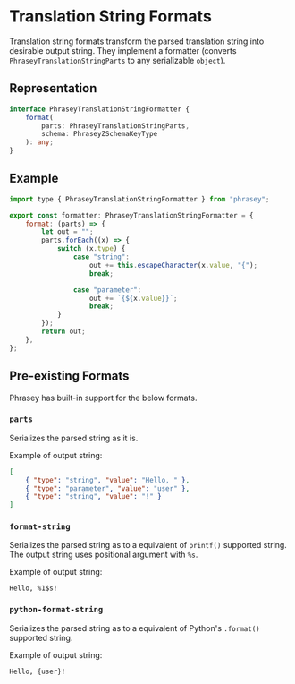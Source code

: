 # Translation String Formats

Translation string formats transform the parsed translation string into desirable output string.
They implement a formatter (converts `PhraseyTranslationStringParts` to any serializable `object`).

## Representation

```ts
interface PhraseyTranslationStringFormatter {
    format(
        parts: PhraseyTranslationStringParts,
        schema: PhraseyZSchemaKeyType
    ): any;
}
```

## Example

```js
import type { PhraseyTranslationStringFormatter } from "phrasey";

export const formatter: PhraseyTranslationStringFormatter = {
    format: (parts) => {
        let out = "";
        parts.forEach((x) => {
            switch (x.type) {
                case "string":
                    out += this.escapeCharacter(x.value, "{");
                    break;

                case "parameter":
                    out += `{${x.value}}`;
                    break;
            }
        });
        return out;
    },
};
```

## Pre-existing Formats

Phrasey has built-in support for the below formats.

### `parts`

Serializes the parsed string as it is.

Example of output string:

```json
[
    { "type": "string", "value": "Hello, " },
    { "type": "parameter", "value": "user" },
    { "type": "string", "value": "!" }
]
```

### `format-string`

Serializes the parsed string as to a equivalent of `printf()` supported string.
The output string uses positional argument with `%s`.

Example of output string:

```
Hello, %1$s!
```

### `python-format-string`

Serializes the parsed string as to a equivalent of Python's `.format()` supported string.

Example of output string:

```
Hello, {user}!
```
